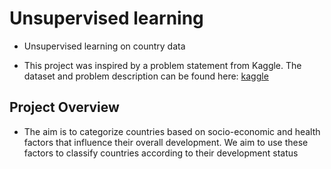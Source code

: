 # Unsupervised learning
- Unsupervised learning on country data

- This project was inspired by a problem statement from Kaggle. The dataset and problem description can be found here:
  [kaggle](https://www.kaggle.com/datasets/rohan0301/unsupervised-learning-on-country-data/data)

## Project Overview
- The aim is to categorize countries based on socio-economic and health factors that influence their overall development. We aim to use these factors to classify countries according to their development status
